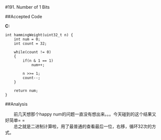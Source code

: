 #191. Number of 1 Bits

##Accepted Code

**C:**

	int hammingWeight(uint32_t n) {
	    int num = 0;
	    int count = 32;
	    
	    while(count != 0)
	    {
	        if(n & 1 == 1)
	            num++;
	        
	        n >>= 1;
	        count--;
	    }
	    
	    return num;
	}

##Analysis

　　前几天想那个happy num的问题一直没有想出来。。。今天碰到的这个结果又好简单= =  
　　总之就是二进制计算啦，用了最普通的查看最后一位，右移，循环32次的方式。